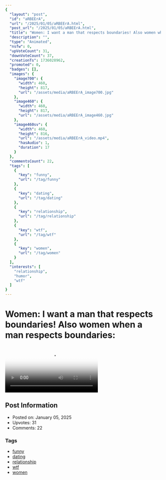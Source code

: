 ```yaml
---
{
  "layout": "post",
  "id": "aRBEErA",
  "url": "/2025/01/05/aRBEErA.html",
  "post_url": "/2025/01/05/aRBEErA.html",
  "title": "Women: I want a man that respects boundaries! Also women when a man respects boundaries:",
  "description": "",
  "type": "Animated",
  "nsfw": 0,
  "upVoteCount": 31,
  "downVoteCount": 37,
  "creationTs": 1736028962,
  "promoted": 0,
  "badges": [],
  "images": {
    "image700": {
      "width": 460,
      "height": 817,
      "url": "/assets/media/aRBEErA_image700.jpg"
    },
    "image460": {
      "width": 460,
      "height": 817,
      "url": "/assets/media/aRBEErA_image460.jpg"
    },
    "image460sv": {
      "width": 460,
      "height": 816,
      "url": "/assets/media/aRBEErA_video.mp4",
      "hasAudio": 1,
      "duration": 17
    }
  },
  "commentsCount": 22,
  "tags": [
    {
      "key": "funny",
      "url": "/tag/funny"
    },
    {
      "key": "dating",
      "url": "/tag/dating"
    },
    {
      "key": "relationship",
      "url": "/tag/relationship"
    },
    {
      "key": "wtf",
      "url": "/tag/wtf"
    },
    {
      "key": "women",
      "url": "/tag/women"
    }
  ],
  "interests": [
    "relationship",
    "humor",
    "wtf"
  ]
}
---
```


# Women: I want a man that respects boundaries! Also women when a man respects boundaries:

<video controls playsinline loop poster="/assets/media/aRBEErA_image460.jpg">
  <source src="/assets/media/aRBEErA_video.mp4" type="video/mp4">
  Your browser does not support the video tag.
</video>

## Post Information

- Posted on: January 05, 2025
- Upvotes: 31
- Comments: 22

### Tags

- [funny](/tag/funny)
- [dating](/tag/dating)
- [relationship](/tag/relationship)
- [wtf](/tag/wtf)
- [women](/tag/women)
